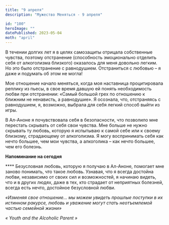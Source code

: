 ```yaml
---
title: "9 апреля"
description: "Мужество Меняться - 9 апреля"

id: "100"
heroImage: ""
datePublished: 2023-05-04
moth: "april"
---
```


В течении долгих лет я в целях самозащиты отрицала собственные чувства,
поэтому отстранение (способность эмоционально отделить себя от алкоголизма
близкого) оказалось для меня довольно легким. Но это было отстранение с
равнодушием. Отстраниться с любовью – я даже и подумать об этом не могла!

Мое отношение начало меняться, когда моя наставница процитировала реплику из
пьесы, в свое время давшую ей понять необходимость любви при отстранении:
«Самый большой грех по отношению к ближним не ненависть, а равнодушие». Я
осознала, что, отстраняясь с равнодушием, я, возможно, выбрала для себя легкий
способ выйти из игры.

В Ал-Аноне я почувствовала себя в безопасности, что позволило мне перестать
скрывать от себя свои чувства. Мне больше не нужно скрывать ту любовь, которую
я испытываю к самой себе или к своему близкому, страдающему от алкоголизма. Я
могу воспринимать себя как нечто большее, чем мои чувства, а алкоголика – как
нечто большее, чем его болезнь.

**Напоминание на сегодня**

\*\*\*\* Безусловная любовь, которую я получаю в Ал-Аноне, помогает мне заново
понимать, что такое любовь. Узнавая, что я всегда достойна любви, независимо
от своих сил и возможностей, я начинаю видеть, что и в других людях, даже в
тех, кто страдает от неприятных болезней, всегда есть нечто, достойное
безусловной любви.

_«Изменяя свое отношение… мы можем увидеть прошлые поступки в их истинном
ракурсе, любовь и уважение могут стать неотъемлемой частью семейной жизни»_

_«_ _Youth_ _and_ _the_ _Alcoholic_ _Parent_ _»_
